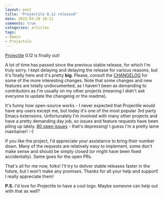 ```yaml
---
layout: post
title: "Projectile 0.12 released"
date: 2015-03-29 10:11
comments: true
categories: articles
tags:
- Emacs
- Projectile
---
```


[Projectile](https://github.com/bbatsov/projectile) 0.12 is finally out!

A lot of time has passed since the previous stable release, for which
I'm truly sorry.  I kept delaying and delaying the release for various
reasons, but it's finally here and it's pretty **big**.  Please,
consult the
[CHANGELOG](https://github.com/bbatsov/projectile/blob/master/CHANGELOG.md)
for some of the more interesting changes. Note that some changes and
new features are totally undocumented, as I haven't been as demanding
to contributors as I'm usually on my other projects (meaning I didn't
ask everyone to update the changelog or the readme).

It's funny how open-source works - I never expected that Projectile
would have any users except me, but today it's one of the most popular
3rd party Emacs extensions. Unfortunately I'm involved with many
other projects and have a pretty demanding day job, so issues and feature
requests have been piling up
lately. [80 open issues](https://github.com/bbatsov/projectile/issues) -
that's depressing! I guess I'm a pretty lame maintainer! :-)

If you like the project, I'd appreciate your assistance to bring their
number down.  Many of the requests are relatively easy to implement,
some don't make sense and should be simply closed (or might have been
fixed accidentally). Same goes for the open PRs.

That's all for me now, folks! I'll try to deliver stable releases
faster in the future, but I won't make any promises. Thanks for all
your help and support! I really appreciate them!

**P.S.** I'd love for Projectile to have a cool logo. Maybe someone can
help out with that as well?
